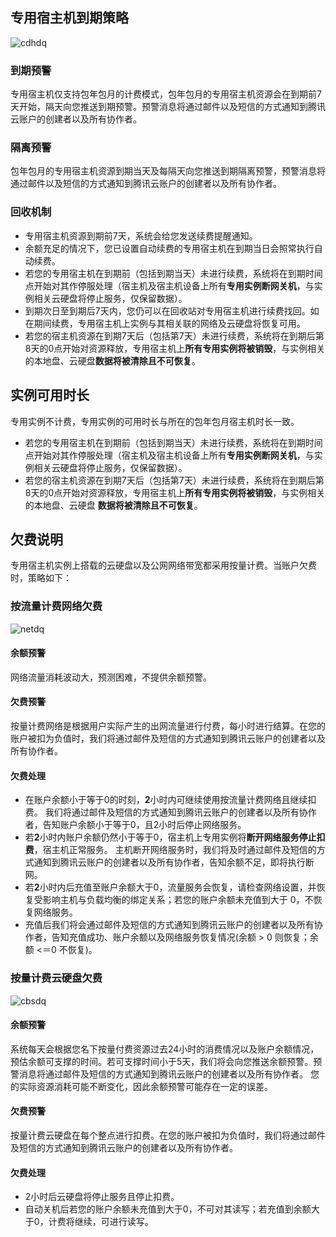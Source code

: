 ## 专用宿主机到期策略
![cdhdq](http://mc.qcloudimg.com/static/img/6db78edb3d692f865cf9b6e634c9dfba/image.png)

### 到期预警
专用宿主机仅支持包年包月的计费模式，包年包月的专用宿主机资源会在到期前7天开始，隔天向您推送到期预警。预警消息将通过邮件以及短信的方式通知到腾讯云账户的创建者以及所有协作者。

### 隔离预警
包年包月的专用宿主机资源到期当天及每隔天向您推送到期隔离预警，预警消息将通过邮件以及短信的方式通知到腾讯云账户的创建者以及所有协作者。

### 回收机制
- 专用宿主机资源到期前7天，系统会给您发送续费提醒通知。
- 余额充足的情况下，您已设置自动续费的专用宿主机在到期当日会照常执行自动续费。
- 若您的专用宿主机在到期前（包括到期当天）未进行续费，系统将在到期时间点开始对其作停服处理（宿主机及宿主机设备上所有**专用实例断网关机**，与实例相关云硬盘将停止服务，仅保留数据）。
- 到期次日至到期后7天内，您仍可以在回收站对专用宿主机进行续费找回。如在期间续费，专用宿主机上实例与其相关联的网络及云硬盘将恢复可用。
- 若您的宿主机资源在到期7天后（包括第7天）未进行续费，系统将在到期后第8天的0点开始对资源释放，专用宿主机上**所有专用实例将被销毁**，与实例相关的本地盘、云硬盘**数据将被清除且不可恢复**。

## 实例可用时长
专用实例不计费，专用实例的可用时长与所在的包年包月宿主机时长一致。
* 若您的专用宿主机在到期前（包括到期当天）未进行续费，系统将在到期时间点开始对其作停服处理（宿主机及宿主机设备上所有**专用实例断网关机**，与实例相关云硬盘将停止服务，仅保留数据）。
* 若您的宿主机资源在到期7天后（包括第7天）未进行续费，系统将在到期后第8天的0点开始对资源释放，专用宿主机上**所有专用实例将被销毁**，与实例相关的本地盘、云硬盘 **数据将被清除且不可恢复**。

## 欠费说明
专用宿主机实例上搭载的云硬盘以及公网网络带宽都采用按量计费。当账户欠费时，策略如下：

### 按流量计费网络欠费
![netdq](http://mc.qcloudimg.com/static/img/3c1469541cb231b8b6ce32eb65fa8cca/image.png)

#### 余额预警
网络流量消耗波动大，预测困难，不提供余额预警。

#### 欠费预警
按量计费网络是根据用户实际产生的出网流量进行付费，每小时进行结算。在您的账户被扣为负值时，我们将通过邮件及短信的方式通知到腾讯云账户的创建者以及所有协作者。

#### 欠费处理
- 在账户余额小于等于0的时刻，**2**小时内可继续使用按流量计费网络且继续扣费。
  我们将通过邮件及短信的方式通知到腾讯云账户的创建者以及所有协作者，告知账户余额小于等于0，且2小时后停止网络服务。
- 若**2**小时内账户余额仍然小于等于0，宿主机上专用实例将**断开网络服务停止扣费**，宿主机正常服务。
  主机断开网络服务时，我们将及时通过邮件及短信的方式通知到腾讯云账户的创建者以及所有协作者，告知余额不足，即将执行断网。
- 若**2**小时内后充值至账户余额大于0，流量服务会恢复，请检查网络设置，并恢复受影响主机与负载均衡的绑定关系；若您的账户余额未充值到大于 0，不恢复网络服务。
- 充值后我们将会通过邮件及短信的方式通知到腾讯云账户的创建者以及所有协作者，告知充值成功、账户余额以及网络服务恢复情况(余额 > 0 则恢复；余额 <＝0 不恢复)。

### 按量计费云硬盘欠费
![cbsdq](http://mc.qcloudimg.com/static/img/f9d2f2e6808c7d1e458e70e8d1678c5d/image.png)
#### 余额预警
系统每天会根据您名下按量付费资源过去24小时的消费情况以及账户余额情况，预估余额可支撑的时间。若可支撑时间小于5天，我们将会向您推送余额预警。预警消息将通过邮件及短信的方式通知到腾讯云账户的创建者以及所有协作者。
您的实际资源消耗可能不断变化，因此余额预警可能存在一定的误差。

#### 欠费预警
按量计费云硬盘在每个整点进行扣费。在您的账户被扣为负值时，我们将通过邮件及短信的方式通知到腾讯云账户的创建者以及所有协作者。

#### 欠费处理
- 2小时后云硬盘将停止服务且停止扣费。
- 自动关机后若您的账户余额未充值到大于0，不可对其读写；若充值到余额大于0，计费将继续，可进行读写。
